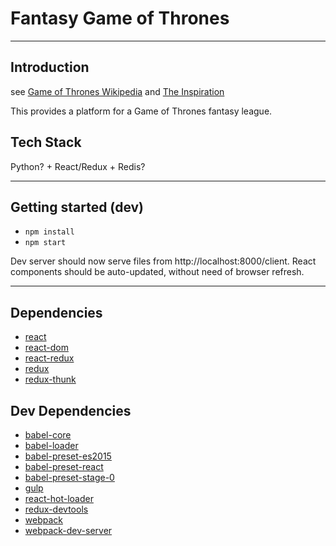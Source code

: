# Fantasy Game of Thrones

----
## Introduction
see [Game of Thrones Wikipedia](https://en.wikipedia.org/wiki/Game_of_Thrones)
and [The Inspiration](http://www.theverge.com/2015/4/10/8382395/the-game-of-game-of-thrones-who-will-win-season-five)

This provides a platform for a Game of Thrones fantasy league.

## Tech Stack

Python? + React/Redux + Redis?

----
## Getting started (dev)
* `npm install`
* `npm start`

Dev server should now serve files from http://localhost:8000/client. React components should be auto-updated, without need of browser refresh. 


----
## Dependencies
* [react](https://github.com/facebook/react)
* [react-dom](https://www.npmjs.com/package/react-dom)
* [react-redux](https://github.com/rackt/react-redux)
* [redux](https://github.com/rackt/redux)
* [redux-thunk](https://github.com/gaearon/redux-thunk)

## Dev Dependencies
* [babel-core](https://github.com/babel/babel/tree/master/packages/babel-core)
* [babel-loader](https://github.com/babel/babel-loader)
* [babel-preset-es2015](https://github.com/babel/babel/tree/master/packages/babel-preset-es2015)
* [babel-preset-react](https://github.com/babel/babel/tree/master/packages/babel-preset-react)
* [babel-preset-stage-0](https://github.com/babel/babel/tree/master/packages/babel-preset-stage-0)
* [gulp](https://github.com/gulpjs/gulp)
* [react-hot-loader](https://github.com/gaearon/react-hot-loader)
* [redux-devtools](https://github.com/gaearon/redux-devtools)
* [webpack](https://github.com/webpack/webpack)
* [webpack-dev-server](https://github.com/webpack/webpack-dev-server)

